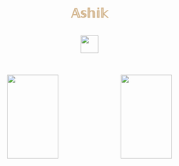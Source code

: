 
<div align="center">
  <h1 style="color: #D2B48C; margin: 0;">𝔸𝕤𝕙𝕚𝕜</h1>
</div>
<br>
<div align="center" style="margin: 1rem 0;">
  <img src="https://skillicons.dev/icons?i=js,dart,java,react,flutter,tailwind,vscode,git,linux,fedora" height="40" />
</div>

<!---### 📊 Stats--->
<br>
<div align="center" style="display: flex; justify-content: center; gap: 1rem; flex-wrap: wrap; margin: 1rem 0;">
  <img 
    src="https://github-readme-stats.vercel.app/api?username=ashik-maybe&show_icons=true&theme=transparent&border_color=D2B48C&bg_color=0D1117&text_color=FFFFFF&icon_color=D2B48C&height=190" 
    width="48%" 
    height="190" 
    style="border-radius: 8px;"
  />
  <img 
    src="https://github-readme-stats.vercel.app/api/top-langs/?username=ashik-maybe&theme=transparent&border_color=A52A2A&bg_color=0D1117&text_color=D2B48C&layout=compact&height=190&custom_title=Languages" 
    width="48%" 
    height="190" 
    style="border-radius: 8px;"
  />
</div>
